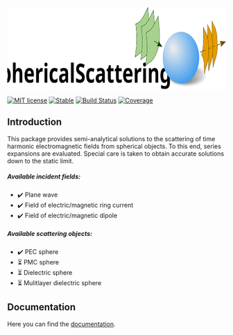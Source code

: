 
<img src="docs/src/assets/logo_Scat_README.svg" height="190"/>


[![MIT license](https://img.shields.io/badge/License-GPL3-blue.svg)](https://HoBeZwe.github.io/SphericalScattering.jl)
[![Stable](https://img.shields.io/badge/docs-stable-blue.svg)](https://HoBeZwe.github.io/SphericalScattering.jl/stable)
[![Build Status](https://travis-ci.com/HoBeZwe/SphericalScattering.jl.svg?branch=master)](https://travis-ci.com/HoBeZwe/SphericalScattering.jl)
[![Coverage](https://codecov.io/gh/HoBeZwe/SphericalScattering.jl/branch/master/graph/badge.svg)](https://codecov.io/gh/HoBeZwe/SphericalScattering.jl)

## Introduction

This package provides semi-analytical solutions to the scattering of time harmonic electromagnetic fields from spherical objects. 
To this end, series expansions are evaluated. Special care is taken to obtain accurate solutions down to the static limit.



##### Available incident fields:
- :heavy_check_mark: Plane wave
- :heavy_check_mark: Field of electric/magnetic ring current
- :heavy_check_mark: Field of electric/magnetic dipole

##### Available scattering objects:
- :heavy_check_mark: PEC sphere
- :hourglass_flowing_sand: PMC sphere
- :hourglass_flowing_sand: Dielectric sphere
- :hourglass_flowing_sand: Mulitlayer dielectric sphere



## Documentation

Here you can find the [documentation]().